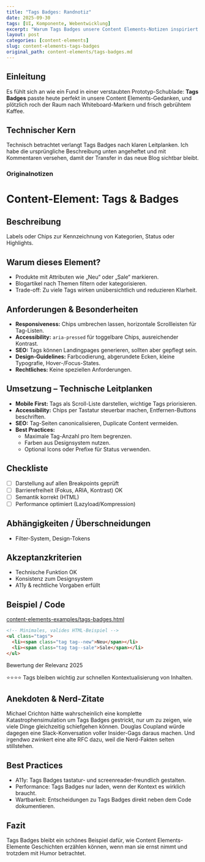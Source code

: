 ```yaml
---
title: "Tags Badges: Randnotiz"
date: 2025-09-30
tags: [UI, Komponente, Webentwicklung]
excerpt: "Warum Tags Badges unsere Content Elements-Notizen inspiriert."
layout: post
categories: [content-elements]
slug: content-elements-tags-badges
original_path: content-elements/tags-badges.md
---
```


## Einleitung
Es fühlt sich an wie ein Fund in einer verstaubten Prototyp-Schublade: **Tags Badges** passte heute perfekt in unsere Content Elements-Gedanken, und plötzlich roch der Raum nach Whiteboard-Markern und frisch gebrühtem Kaffee.

## Technischer Kern
Technisch betrachtet verlangt Tags Badges nach klaren Leitplanken. Ich habe die ursprüngliche Beschreibung unten angeheftet und mit Kommentaren versehen, damit der Transfer in das neue Blog sichtbar bleibt.

### Originalnotizen
# Content-Element: Tags & Badges

## Beschreibung
Labels oder Chips zur Kennzeichnung von Kategorien, Status oder Highlights.

## Warum dieses Element?
- Produkte mit Attributen wie „Neu“ oder „Sale“ markieren.
- Blogartikel nach Themen filtern oder kategorisieren.
- Trade-off: Zu viele Tags wirken unübersichtlich und reduzieren Klarheit.

## Anforderungen & Besonderheiten
- **Responsiveness:** Chips umbrechen lassen, horizontale Scrollleisten für Tag-Listen.
- **Accessibility:** `aria-pressed` für toggelbare Chips, ausreichender Kontrast.
- **SEO:** Tags können Landingpages generieren, sollten aber gepflegt sein.
- **Design-Guidelines:** Farbcodierung, abgerundete Ecken, kleine Typografie, Hover-/Focus-States.
- **Rechtliches:** Keine speziellen Anforderungen.

## Umsetzung – Technische Leitplanken
- **Mobile First:** Tags als Scroll-Liste darstellen, wichtige Tags priorisieren.
- **Accessibility:** Chips per Tastatur steuerbar machen, Entfernen-Buttons beschriften.
- **SEO:** Tag-Seiten canonicalisieren, Duplicate Content vermeiden.
- **Best Practices:**
  - Maximale Tag-Anzahl pro Item begrenzen.
  - Farben aus Designsystem nutzen.
  - Optional Icons oder Prefixe für Status verwenden.

## Checkliste
- [ ] Darstellung auf allen Breakpoints geprüft
- [ ] Barrierefreiheit (Fokus, ARIA, Kontrast) OK
- [ ] Semantik korrekt (HTML)
- [ ] Performance optimiert (Lazyload/Kompression)

## Abhängigkeiten / Überschneidungen
- Filter-System, Design-Tokens

## Akzeptanzkriterien
- Technische Funktion OK
- Konsistenz zum Designsystem
- A11y & rechtliche Vorgaben erfüllt

## Beispiel / Code
[content-elements-examples/tags-badges.html](../content-elements-examples/tags-badges.html)

```html
<!-- Minimales, valides HTML-Beispiel -->
<ul class="tags">
  <li><span class="tag tag--new">Neu</span></li>
  <li><span class="tag tag--sale">Sale</span></li>
</ul>
```

Bewertung der Relevanz 2025

⭐⭐⭐⭐ Tags bleiben wichtig zur schnellen Kontextualisierung von Inhalten.

## Anekdoten & Nerd-Zitate
Michael Crichton hätte wahrscheinlich eine komplette Katastrophensimulation um Tags Badges gestrickt, nur um zu zeigen, wie viele Dinge gleichzeitig schiefgehen können. Douglas Coupland würde dagegen eine Slack-Konversation voller Insider-Gags daraus machen. Und irgendwo zwinkert eine alte RFC dazu, weil die Nerd-Fakten selten stillstehen.

## Best Practices
- A11y: Tags Badges tastatur- und screenreader-freundlich gestalten.
- Performance: Tags Badges nur laden, wenn der Kontext es wirklich braucht.
- Wartbarkeit: Entscheidungen zu Tags Badges direkt neben dem Code dokumentieren.

## Fazit
Tags Badges bleibt ein schönes Beispiel dafür, wie Content Elements-Elemente Geschichten erzählen können, wenn man sie ernst nimmt und trotzdem mit Humor betrachtet.
